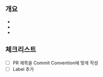 ## 개요

<!-- 어떤 내용을 중점적으로 공부했는지 적어주세요 -->

-
-
-

## 체크리스트

- [ ] PR 제목을 Commit Convention에 맞게 작성
- [ ] Label 추가
